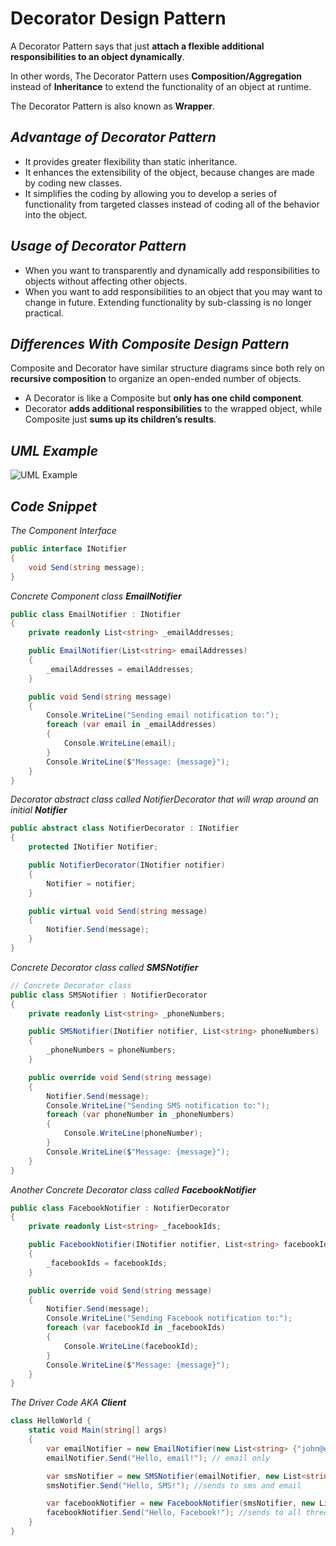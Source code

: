 # Decorator Design Pattern
A Decorator Pattern says that just **attach a flexible additional responsibilities to an object dynamically**.

In other words, The Decorator Pattern uses **Composition/Aggregation** instead of **Inheritance** to extend the functionality of an object at runtime.

The Decorator Pattern is also known as **Wrapper**.

## _Advantage of Decorator Pattern_
- It provides greater flexibility than static inheritance.
- It enhances the extensibility of the object, because changes are made by coding new classes.
- It simplifies the coding by allowing you to develop a series of functionality from targeted classes instead of coding all of the behavior into the object.

## _Usage of Decorator Pattern_
- When you want to transparently and dynamically add responsibilities to objects without affecting other objects.
- When you want to add responsibilities to an object that you may want to change in future.
Extending functionality by sub-classing is no longer practical.


## _Differences With **Composite Design Pattern**_
Composite and Decorator have similar structure diagrams since both rely on **recursive composition** to organize an open-ended number of objects.

- A Decorator is like a Composite but **only has one child component**.
- Decorator **adds additional responsibilities** to the wrapped object, while Composite just **sums up its children’s results**.


## _UML Example_
![UML Example](https://media.licdn.com/dms/image/C4D12AQGTXpXALbXXjA/article-cover_image-shrink_423_752/0/1597684217471?e=1683158400&v=beta&t=pe3cvbc2OTn-yN4EXkNnkgn6IvVa_derrX-LjrxedrU)


## _Code Snippet_

_The Component Interface_
```csharp
public interface INotifier
{
    void Send(string message);
}
```

_Concrete Component class **EmailNotifier**_
```csharp
public class EmailNotifier : INotifier
{
    private readonly List<string> _emailAddresses;

    public EmailNotifier(List<string> emailAddresses)
    {
        _emailAddresses = emailAddresses;
    }

    public void Send(string message)
    {
        Console.WriteLine("Sending email notification to:");
        foreach (var email in _emailAddresses)
        {
            Console.WriteLine(email);
        }
        Console.WriteLine($"Message: {message}");
    }
}
```

_Decorator abstract class called NotifierDecorator that will wrap around an initial **Notifier**_
```csharp
public abstract class NotifierDecorator : INotifier
{
    protected INotifier Notifier;

    public NotifierDecorator(INotifier notifier)
    {
        Notifier = notifier;
    }

    public virtual void Send(string message)
    {
        Notifier.Send(message);
    }
}
```

_Concrete Decorator class called **SMSNotifier**_
```csharp
// Concrete Decorator class
public class SMSNotifier : NotifierDecorator
{
    private readonly List<string> _phoneNumbers;

    public SMSNotifier(INotifier notifier, List<string> phoneNumbers) : base(notifier)
    {
        _phoneNumbers = phoneNumbers;
    }

    public override void Send(string message)
    {
        Notifier.Send(message);
        Console.WriteLine("Sending SMS notification to:");
        foreach (var phoneNumber in _phoneNumbers)
        {
            Console.WriteLine(phoneNumber);
        }
        Console.WriteLine($"Message: {message}");
    }
}
```

_Another Concrete Decorator class called **FacebookNotifier**_
```csharp
public class FacebookNotifier : NotifierDecorator
{
    private readonly List<string> _facebookIds;

    public FacebookNotifier(INotifier notifier, List<string> facebookIds) : base(notifier)
    {
        _facebookIds = facebookIds;
    }

    public override void Send(string message)
    {
        Notifier.Send(message);
        Console.WriteLine("Sending Facebook notification to:");
        foreach (var facebookId in _facebookIds)
        {
            Console.WriteLine(facebookId);
        }
        Console.WriteLine($"Message: {message}");
    }
}
```



_The Driver Code AKA **Client**_
```csharp
class HelloWorld {
    static void Main(string[] args)
    {
        var emailNotifier = new EmailNotifier(new List<string> {"john@example.com", "jane@example.com"});
        emailNotifier.Send("Hello, email!"); // email only

        var smsNotifier = new SMSNotifier(emailNotifier, new List<string> {"555-1234"});
        smsNotifier.Send("Hello, SMS!"); //sends to sms and email

        var facebookNotifier = new FacebookNotifier(smsNotifier, new List<string> {"123456789"});
        facebookNotifier.Send("Hello, Facebook!"); //sends to all three
    }
}
```
